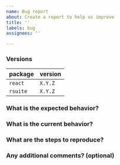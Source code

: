 ```yaml
---
name: Bug report
about: Create a report to help us improve
title: ''
labels: bug
assignees: ''

---
```


### Versions
<!-- 
Please tell our you using react version and rsuite version.
请提供你正在使用的 react 版本和 rsuite 版本。
-->
| package  | version |
| -------- | ------- |
| `react`  | `X.Y.Z` |
| `rsuite` | `X.Y.Z` |


### What is the expected behavior?



### What is the current behavior?



### What are the steps to reproduce?

<!--
Clear and concise reproduction instructions are important for us to be able to triage your issue in a timely manner.
简洁清晰的重现步骤能够帮助我们更迅速地定位问题所在。

Please fork this example, reproduce the problem you are issue.
请 fork 这个例子，复现你的问题。
https://codesandbox.io/s/5vq6zo2z5l
-->


### Any additional comments? (optional)

<!--
e.g.some background/context of how you ran into this bug.
比如：遇到这个 bug 的业务场景、上下文。
-->
